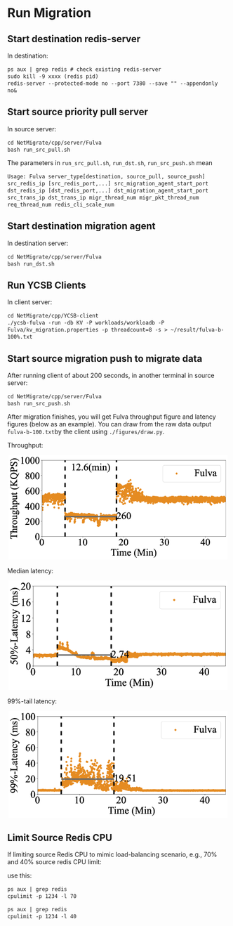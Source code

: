 # Run Migration  

## Start destination redis-server 
In destination:
```
ps aux | grep redis # check existing redis-server
sudo kill -9 xxxx (redis pid)
redis-server --protected-mode no --port 7380 --save "" --appendonly no&
```

## Start source priority pull server
In source server:
```
cd NetMigrate/cpp/server/Fulva
bash run_src_pull.sh
```

The parameters in ```run_src_pull.sh```, ```run_dst.sh```, ```run_src_push.sh``` mean 
```
Usage: Fulva server_type[destination, source_pull, source_push] src_redis_ip [src_redis_port,...] src_migration_agent_start_port dst_redis_ip [dst_redis_port,...] dst_migration_agent_start_port src_trans_ip dst_trans_ip migr_thread_num migr_pkt_thread_num req_thread_num redis_cli_scale_num
```

## Start destination migration agent
In destination server: 
```
cd NetMigrate/cpp/server/Fulva
bash run_dst.sh
```


## Run YCSB Clients
In client server:
```
cd NetMigrate/cpp/YCSB-client
./ycsb-fulva -run -db KV -P workloads/workloadb -P Fulva/kv_migration.properties -p threadcount=8 -s > ~/result/fulva-b-100%.txt
```

## Start source migration push to migrate data

After running client of about 200 seconds, in another terminal in source server:
```
cd NetMigrate/cpp/server/Fulva
bash run_src_push.sh
```

After migration finishes, you will get Fulva throughput figure and latency figures (below as an example).
You can draw from the raw data output ```fulva-b-100.txt```by the client using ```./figures/draw.py```.

Throughput:

<p align="center">
  <img src="./figures/fulva-b-100.png" width="500">
</p>

Median latency:

<p align="center">
  <img src="./figures/fulva-5-100-50.png" width="500">
</p>

99%-tail latency:

<p align="center">
  <img src="./figures/fulva-5-100-99.png" width="500">
</p>

## Limit Source Redis CPU
If limiting source Redis CPU to mimic load-balancing scenario, e.g., 70% and 40% source redis CPU limit:

use this:
```
ps aux | grep redis
cpulimit -p 1234 -l 70
```

```
ps aux | grep redis
cpulimit -p 1234 -l 40
```

